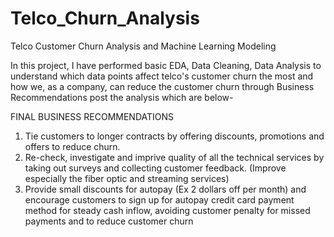 # Telco_Churn_Analysis
Telco Customer Churn Analysis and Machine Learning Modeling


In this project, I have performed basic EDA, Data Cleaning, Data Analysis to understand which data points affect telco's customer churn the most and how we, as a company, can reduce the customer churn through Business Recommendations post the analysis which are below-

FINAL BUSINESS RECOMMENDATIONS
1. Tie customers to longer contracts by offering discounts, promotions and offers to reduce churn.
2. Re-check, investigate and imprive quality of all the technical services by taking out surveys and collecting customer feedback. (Improve especially the fiber optic and streaming services)
3. Provide small discounts for autopay (Ex 2 dollars off per month) and encourage customers to sign up for autopay credit card payment method
for steady cash inflow, avoiding customer penalty for missed payments and to reduce customer churn
